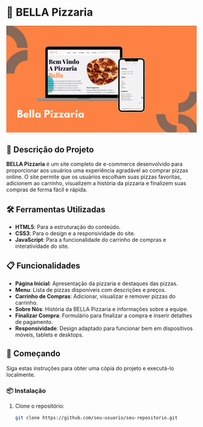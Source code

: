 # 🍕 BELLA Pizzaria

![BELLA Pizzaria Logo](./logo.PNG) <!-- Substitua pelo caminho relativo da sua imagem -->

## 📖 Descrição do Projeto

**BELLA Pizzaria** é um site completo de e-commerce desenvolvido para proporcionar aos usuários uma experiência agradável ao comprar pizzas online. O site permite que os usuários escolham suas pizzas favoritas, adicionem ao carrinho, visualizem a história da pizzaria e finalizem suas compras de forma fácil e rápida.

## 🛠️ Ferramentas Utilizadas

- **HTML5**: Para a estruturação do conteúdo.
- **CSS3**: Para o design e a responsividade do site.
- **JavaScript**: Para a funcionalidade do carrinho de compras e interatividade do site.

## 📋 Funcionalidades

- **Página Inicial**: Apresentação da pizzaria e destaques das pizzas.
- **Menu**: Lista de pizzas disponíveis com descrições e preços.
- **Carrinho de Compras**: Adicionar, visualizar e remover pizzas do carrinho.
- **Sobre Nós**: História da BELLA Pizzaria e informações sobre a equipe.
- **Finalizar Compra**: Formulário para finalizar a compra e inserir detalhes de pagamento.
- **Responsividade**: Design adaptado para funcionar bem em dispositivos móveis, tablets e desktops.

## 🚀 Começando

Siga estas instruções para obter uma cópia do projeto e executá-lo localmente.

### 📦 Instalação

1. Clone o repositório:
   ```bash
   git clone https://github.com/seu-usuario/seu-repositorio.git
